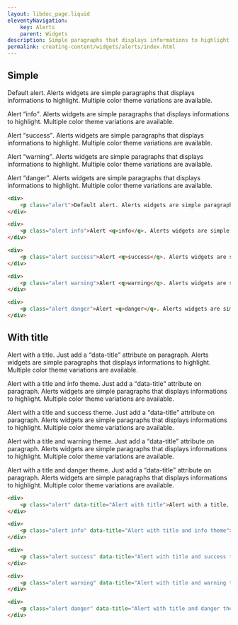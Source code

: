 ```yaml
---
layout: libdoc_page.liquid
eleventyNavigation:
    key: Alerts
    parent: Widgets
description: Simple paragraphs that displays informations to highlight.
permalink: creating-content/widgets/alerts/index.html
---
```

## Simple

<div>
    <p class="alert">Default alert. Alerts widgets are simple paragraphs that displays informations to highlight. Multiple color theme variations are available.</p>
</div>

<div>
    <p class="alert info">Alert <q>info</q>. Alerts widgets are simple paragraphs that displays informations to highlight. Multiple color theme variations are available.</p>
</div>

<div>
    <p class="alert success">Alert <q>success</q>. Alerts widgets are simple paragraphs that displays informations to highlight. Multiple color theme variations are available.</p>
</div>

<div>
    <p class="alert warning">Alert <q>warning</q>. Alerts widgets are simple paragraphs that displays informations to highlight. Multiple color theme variations are available.</p>
</div>

<div>
    <p class="alert danger">Alert <q>danger</q>. Alerts widgets are simple paragraphs that displays informations to highlight. Multiple color theme variations are available.</p>
</div>

```html
<div>
    <p class="alert">Default alert. Alerts widgets are simple paragraphs that displays informations to highlight. Multiple color theme variations are available.</p>
</div>

<div>
    <p class="alert info">Alert <q>info</q>. Alerts widgets are simple paragraphs that displays informations to highlight. Multiple color theme variations are available.</p>
</div>

<div>
    <p class="alert success">Alert <q>success</q>. Alerts widgets are simple paragraphs that displays informations to highlight. Multiple color theme variations are available.</p>
</div>

<div>
    <p class="alert warning">Alert <q>warning</q>. Alerts widgets are simple paragraphs that displays informations to highlight. Multiple color theme variations are available.</p>
</div>

<div>
    <p class="alert danger">Alert <q>danger</q>. Alerts widgets are simple paragraphs that displays informations to highlight. Multiple color theme variations are available.</p>
</div>
```

## With title

<div>
    <p class="alert" data-title="Alert with title">Alert with a title. Just add a <q>data-title</q> attribute on paragraph. Alerts widgets are simple paragraphs that displays informations to highlight. Multiple color theme variations are available.</p>
</div>

<div>
    <p class="alert info" data-title="Alert with title and info theme">Alert with a title and info theme. Just add a <q>data-title</q> attribute on paragraph. Alerts widgets are simple paragraphs that displays informations to highlight. Multiple color theme variations are available.</p>
</div>

<div>
    <p class="alert success" data-title="Alert with title and success theme">Alert with a title and success theme. Just add a <q>data-title</q> attribute on paragraph. Alerts widgets are simple paragraphs that displays informations to highlight. Multiple color theme variations are available.</p>
</div>

<div>
    <p class="alert warning" data-title="Alert with title and warning theme">Alert with a title and warning theme. Just add a <q>data-title</q> attribute on paragraph. Alerts widgets are simple paragraphs that displays informations to highlight. Multiple color theme variations are available.</p>
</div>

<div>
    <p class="alert danger" data-title="Alert with title and danger theme">Alert with a title and danger theme. Just add a <q>data-title</q> attribute on paragraph. Alerts widgets are simple paragraphs that displays informations to highlight. Multiple color theme variations are available.</p>
</div>

```html
<div>
    <p class="alert" data-title="Alert with title">Alert with a title. Just add a <q>data-title</q> attribute on paragraph. Alerts widgets are simple paragraphs that displays informations to highlight. Multiple color theme variations are available.</p>
</div>

<div>
    <p class="alert info" data-title="Alert with title and info theme">Alert with a title and info theme. Just add a <q>data-title</q> attribute on paragraph. Alerts widgets are simple paragraphs that displays informations to highlight. Multiple color theme variations are available.</p>
</div>

<div>
    <p class="alert success" data-title="Alert with title and success theme">Alert with a title and success theme. Just add a <q>data-title</q> attribute on paragraph. Alerts widgets are simple paragraphs that displays informations to highlight. Multiple color theme variations are available.</p>
</div>

<div>
    <p class="alert warning" data-title="Alert with title and warning theme">Alert with a title and warning theme. Just add a <q>data-title</q> attribute on paragraph. Alerts widgets are simple paragraphs that displays informations to highlight. Multiple color theme variations are available.</p>
</div>

<div>
    <p class="alert danger" data-title="Alert with title and danger theme">Alert with a title and danger theme. Just add a <q>data-title</q> attribute on paragraph. Alerts widgets are simple paragraphs that displays informations to highlight. Multiple color theme variations are available.</p>
</div>
```

